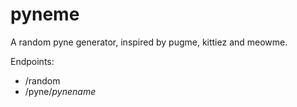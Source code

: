 pyneme
======

A random pyne generator, inspired by pugme, kittiez and meowme.

Endpoints:

* /random
* /pyne/_pynename_
